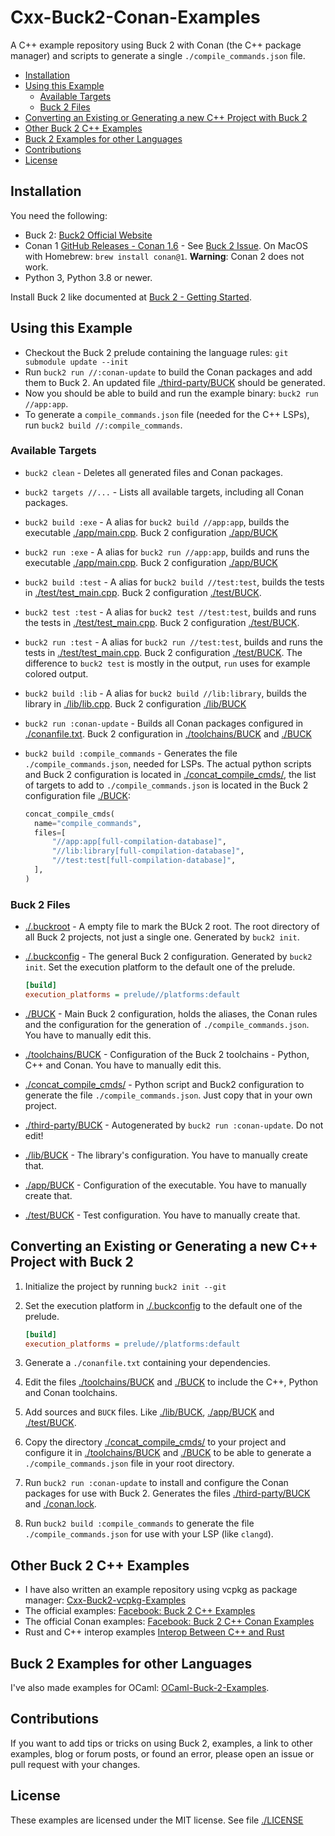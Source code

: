# Cxx-Buck2-Conan-Examples

A C++ example repository using Buck 2 with Conan (the C++ package manager) and scripts to generate a single `./compile_commands.json` file.

- [Installation](#installation)
- [Using this Example](#using-this-example)
  - [Available Targets](#available-targets)
  - [Buck 2 Files](#buck-2-files)
- [Converting an Existing or Generating a new C++ Project with Buck 2](#converting-an-existing-or-generating-a-new-c-project-with-buck-2)
- [Other Buck 2 C++ Examples](#other-buck-2-c-examples)
- [Buck 2 Examples for other Languages](#buck-2-examples-for-other-languages)
- [Contributions](#contributions)
- [License](#license)

## Installation

You need the following:

- Buck 2: [Buck2 Official Website](https://buck2.build/)
- Conan 1 [GitHub Releases - Conan 1.6](https://github.com/conan-io/conan/releases/tag/1.61.0) - See [Buck 2 Issue](https://github.com/facebook/buck2/issues/469). On MacOS with Homebrew: `brew install conan@1`. **Warning**: Conan 2 does not work.
- Python 3, Python 3.8 or newer.

Install Buck 2 like documented at [Buck 2 - Getting Started](https://buck2.build/docs/getting_started/).

## Using this Example

- Checkout the Buck 2 prelude containing the language rules: `git submodule update --init`
- Run `buck2 run //:conan-update` to build the Conan packages and add them to Buck 2. An updated file [./third-party/BUCK](./third-party/BUCK) should be generated.
- Now you should be able to build and run the example binary: `buck2 run //app:app`.
- To generate a `compile_commands.json` file (needed for the C++ LSPs), run `buck2 build //:compile_commands`.

### Available Targets

- `buck2 clean` - Deletes all generated files and Conan packages.
- `buck2 targets //...` - Lists all available targets, including all Conan packages.
- `buck2 build :exe` - A alias for `buck2 build //app:app`, builds the executable [./app/main.cpp](./app/main.cpp). Buck 2 configuration [./app/BUCK](./app/BUCK)
- `buck2 run :exe` - A alias for `buck2 run //app:app`, builds and runs the executable [./app/main.cpp](./app/main.cpp). Buck 2 configuration [./app/BUCK](./app/BUCK)
- `buck2 build :test` - A alias for `buck2 build //test:test`, builds the tests in [./test/test_main.cpp](./test/test_main.cpp). Buck 2 configuration [./test/BUCK](./test/BUCK).
- `buck2 test :test` - A alias for `buck2 test //test:test`, builds and runs the tests in [./test/test_main.cpp](./test/test_main.cpp). Buck 2 configuration [./test/BUCK](./test/BUCK).
- `buck2 run :test` - A alias for `buck2 run //test:test`, builds and runs the tests in [./test/test_main.cpp](./test/test_main.cpp). Buck 2 configuration [./test/BUCK](./test/BUCK). The difference to `buck2 test` is mostly in the output, `run` uses for example colored output.
- `buck2 build :lib` - A alias for `buck2 build //lib:library`, builds the library in [./lib/lib.cpp](./lib/lib.cpp). Buck 2 configuration [./lib/BUCK](./lib/BUCK)
- `buck2 run :conan-update` - Builds all Conan packages configured in [./conanfile.txt](./conanfile.txt). Buck 2 configuration in [./toolchains/BUCK](./toolchains/BUCK) and [./BUCK](./BUCK)
- `buck2 build :compile_commands` - Generates the file `./compile_commands.json`, needed for LSPs. The actual python scripts and Buck 2 configuration is located in [./concat_compile_cmds/](./concat_compile_cmds/), the list of targets to add to `./compile_commands.json` is located in the Buck 2 configuration file [./BUCK](./BUCK):

  ```python
  concat_compile_cmds(
    name="compile_commands",
    files=[
        "//app:app[full-compilation-database]",
        "//lib:library[full-compilation-database]",
        "//test:test[full-compilation-database]",
    ],
  )
  ```

### Buck 2 Files

- [./.buckroot](./.buckroot) - A empty file to mark the BUck 2 root. The root directory of all Buck 2 projects, not just a single one. Generated by `buck2 init`.
- [./.buckconfig](./.buckconfig) - The general Buck 2 configuration. Generated by `buck2 init`. Set the execution platform to the default one of the prelude.

  ```ini
  [build]
  execution_platforms = prelude//platforms:default
  ```

- [./BUCK](./BUCK) - Main Buck 2 configuration, holds the aliases, the Conan rules and the configuration for the generation of `./compile_commands.json`. You have to manually edit this.
- [./toolchains/BUCK](./toolchains/BUCK) - Configuration of the Buck 2 toolchains - Python, C++ and Conan. You have to manually edit this.
- [./concat_compile_cmds/](./concat_compile_cmds/) - Python script and Buck2 configuration to generate the file `./compile_commands.json`. Just copy that in your own project.
- [./third-party/BUCK](./third-party/BUCK) - Autogenerated by `buck2 run :conan-update`. Do not edit!
- [./lib/BUCK](./lib/BUCK) - The library's configuration. You have to manually create that.
- [./app/BUCK](./app/BUCK) - Configuration of the executable. You have to manually create that.
- [./test/BUCK](./test/BUCK) - Test configuration. You have to manually create that.

## Converting an Existing or Generating a new C++ Project with Buck 2

1. Initialize the project by running `buck2 init --git`
2. Set the execution platform in [./.buckconfig](./.buckconfig) to the default one of the prelude.

    ```ini
    [build]
    execution_platforms = prelude//platforms:default
    ```

3. Generate a `./conanfile.txt` containing your dependencies.
4. Edit the files [./toolchains/BUCK](./toolchains/BUCK) and [./BUCK](./BUCK) to include the C++, Python and Conan toolchains.
5. Add sources and `BUCK` files. Like [./lib/BUCK](./lib/BUCK), [./app/BUCK](./app/BUCK) and [./test/BUCK](./test/BUCK).
6. Copy the directory [./concat_compile_cmds/](./concat_compile_cmds/) to your project and configure it in [./toolchains/BUCK](./toolchains/BUCK) and [./BUCK](./BUCK) to be able to generate a `./compile_commands.json` file in your root directory.
7. Run `buck2 run :conan-update` to install and configure the Conan packages for use with Buck 2. Generates the files [./third-party/BUCK](./third-party/BUCK) and [./conan.lock](./conan.lock).
8. Run `buck2 build :compile_commands` to generate the file `./compile_commands.json` for use with your LSP (like `clangd`).

## Other Buck 2 C++ Examples

- I have also written an example repository using vcpkg as package manager: [Cxx-Buck2-vcpkg-Examples](https://github.com/Release-Candidate/Cxx-Buck2-vcpkg-Examples)
- The official examples: [Facebook: Buck 2 C++ Examples](https://github.com/facebook/buck2/tree/main/examples/with_prelude/cpp)
- The official Conan examples: [Facebook: Buck 2 C++ Conan Examples](https://github.com/facebook/buck2/tree/main/examples/toolchains/conan_toolchain)
- Rust and C++ interop examples [Interop Between C++ and Rust](https://github.com/dtolnay/cxx)

## Buck 2 Examples for other Languages

I've also made examples for OCaml: [OCaml-Buck-2-Examples](https://github.com/Release-Candidate/OCaml-Buck-2-Examples).

## Contributions

If you want to add tips or tricks on using Buck 2, examples, a link to other examples, blog or forum posts, or found an error, please open an issue or pull request with your changes.

## License

These examples are licensed under the MIT license. See file [./LICENSE](./LICENSE)
